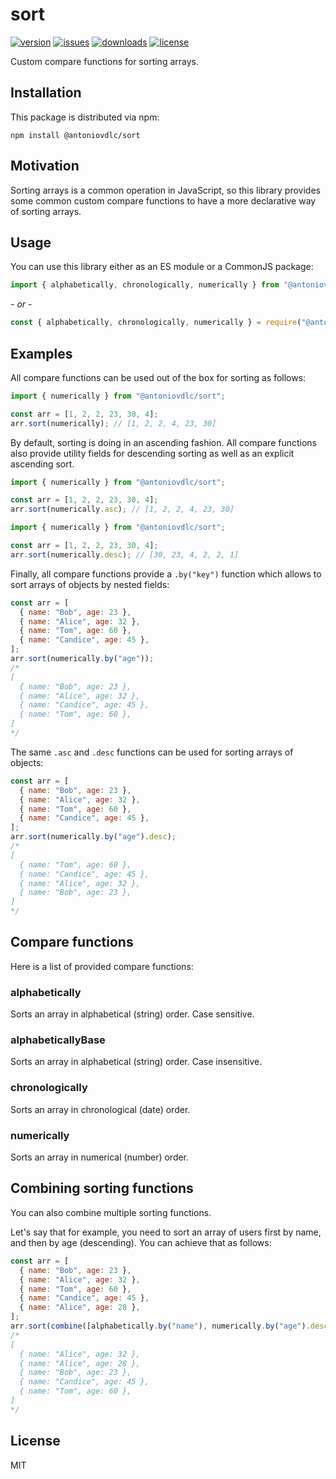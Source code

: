 # sort

[![version](https://img.shields.io/npm/v/@antoniovdlc/sort.svg)](http://npm.im/@antoniovdlc/sort)
[![issues](https://img.shields.io/github/issues-raw/antoniovdlc/sort.svg)](https://github.com/AntonioVdlC/sort/issues)
[![downloads](https://img.shields.io/npm/dt/@antoniovdlc/sort.svg)](http://npm.im/@antoniovdlc/sort)
[![license](https://img.shields.io/npm/l/@antoniovdlc/sort.svg)](http://opensource.org/licenses/MIT)

Custom compare functions for sorting arrays.

## Installation

This package is distributed via npm:

```
npm install @antoniovdlc/sort
```

## Motivation

Sorting arrays is a common operation in JavaScript, so this library provides some common custom compare functions to have a more declarative way of sorting arrays.

## Usage

You can use this library either as an ES module or a CommonJS package:
```js
import { alphabetically, chronologically, numerically } from "@antoniovdlc/sort";
```
*- or -*
```js
const { alphabetically, chronologically, numerically } = require("@antoniovdlc/sort");
```

## Examples

All compare functions can be used out of the box for sorting as follows:

```js
import { numerically } from "@antoniovdlc/sort";

const arr = [1, 2, 2, 23, 30, 4];
arr.sort(numerically); // [1, 2, 2, 4, 23, 30]
```
By default, sorting is doing in an ascending fashion. All compare functions also provide utility fields for descending sorting as well as an explicit ascending sort.

```js
import { numerically } from "@antoniovdlc/sort";

const arr = [1, 2, 2, 23, 30, 4];
arr.sort(numerically.asc); // [1, 2, 2, 4, 23, 30]
```

```js
import { numerically } from "@antoniovdlc/sort";

const arr = [1, 2, 2, 23, 30, 4];
arr.sort(numerically.desc); // [30, 23, 4, 2, 2, 1]
```

Finally, all compare functions provide a `.by("key")` function which allows to sort arrays of objects by nested fields:

```js
const arr = [
  { name: "Bob", age: 23 },
  { name: "Alice", age: 32 },
  { name: "Tom", age: 60 },
  { name: "Candice", age: 45 },
];
arr.sort(numerically.by("age"));
/*
[
  { name: "Bob", age: 23 },
  { name: "Alice", age: 32 },
  { name: "Candice", age: 45 },
  { name: "Tom", age: 60 },
]
*/
```

The same `.asc` and `.desc` functions can be used for sorting arrays of objects:

```js
const arr = [
  { name: "Bob", age: 23 },
  { name: "Alice", age: 32 },
  { name: "Tom", age: 60 },
  { name: "Candice", age: 45 },
];
arr.sort(numerically.by("age").desc);
/*
[
  { name: "Tom", age: 60 },
  { name: "Candice", age: 45 },
  { name: "Alice", age: 32 },
  { name: "Bob", age: 23 },
]
*/
```

## Compare functions

Here is a list of provided compare functions:

### alphabetically
Sorts an array in alphabetical (string) order. Case sensitive.

### alphabeticallyBase
Sorts an array in alphabetical (string) order. Case insensitive.

### chronologically
Sorts an array in chronological (date) order.

### numerically
Sorts an array in numerical (number) order.

## Combining sorting functions

You can also combine multiple sorting functions.

Let's say that for example, you need to sort an array of users first by name, and then by age (descending). You can achieve that as follows:

```js
const arr = [
  { name: "Bob", age: 23 },
  { name: "Alice", age: 32 },
  { name: "Tom", age: 60 },
  { name: "Candice", age: 45 },
  { name: "Alice", age: 28 },
];
arr.sort(combine([alphabetically.by("name"), numerically.by("age").desc]));
/*
[
  { name: "Alice", age: 32 },
  { name: "Alice", age: 28 },
  { name: "Bob", age: 23 },
  { name: "Candice", age: 45 },
  { name: "Tom", age: 60 },
]
*/
```

## License
MIT